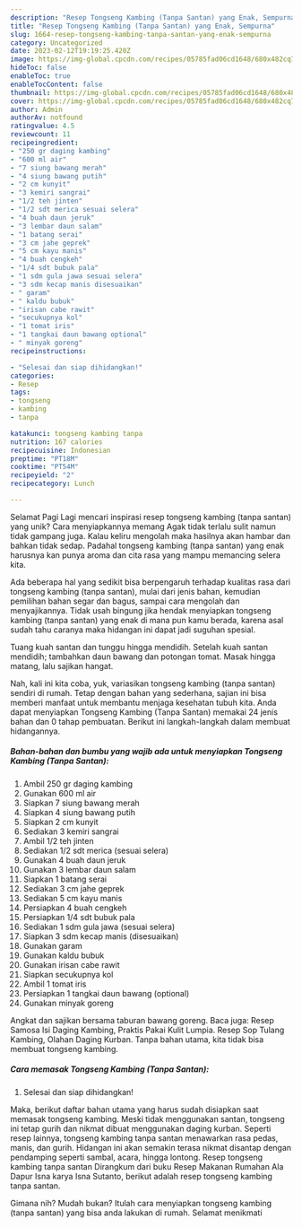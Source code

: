 ```yaml
---
description: "Resep Tongseng Kambing (Tanpa Santan) yang Enak, Sempurna"
title: "Resep Tongseng Kambing (Tanpa Santan) yang Enak, Sempurna"
slug: 1664-resep-tongseng-kambing-tanpa-santan-yang-enak-sempurna
category: Uncategorized
date: 2023-02-12T19:19:25.420Z
image: https://img-global.cpcdn.com/recipes/05785fad06cd1648/680x482cq70/tongseng-kambing-tanpa-santan-foto-resep-utama.jpg
hideToc: false
enableToc: true
enableTocContent: false
thumbnail: https://img-global.cpcdn.com/recipes/05785fad06cd1648/680x482cq70/tongseng-kambing-tanpa-santan-foto-resep-utama.jpg
cover: https://img-global.cpcdn.com/recipes/05785fad06cd1648/680x482cq70/tongseng-kambing-tanpa-santan-foto-resep-utama.jpg
author: Admin
authorAv: notfound
ratingvalue: 4.5
reviewcount: 11
recipeingredient:
- "250 gr daging kambing"
- "600 ml air"
- "7 siung bawang merah"
- "4 siung bawang putih"
- "2 cm kunyit"
- "3 kemiri sangrai"
- "1/2 teh jinten"
- "1/2 sdt merica sesuai selera"
- "4 buah daun jeruk"
- "3 lembar daun salam"
- "1 batang serai"
- "3 cm jahe geprek"
- "5 cm kayu manis"
- "4 buah cengkeh"
- "1/4 sdt bubuk pala"
- "1 sdm gula jawa sesuai selera"
- "3 sdm kecap manis disesuaikan"
- " garam"
- " kaldu bubuk"
- "irisan cabe rawit"
- "secukupnya kol"
- "1 tomat iris"
- "1 tangkai daun bawang optional"
- " minyak goreng"
recipeinstructions:

- "Selesai dan siap dihidangkan!"
categories:
- Resep
tags:
- tongseng
- kambing
- tanpa

katakunci: tongseng kambing tanpa 
nutrition: 167 calories
recipecuisine: Indonesian
preptime: "PT18M"
cooktime: "PT54M"
recipeyield: "2"
recipecategory: Lunch

---
```



Selamat Pagi Lagi mencari inspirasi resep tongseng kambing (tanpa santan) yang unik? Cara menyiapkannya memang Agak tidak terlalu sulit namun tidak gampang juga. Kalau keliru mengolah maka hasilnya akan hambar dan bahkan tidak sedap. Padahal tongseng kambing (tanpa santan) yang enak harusnya kan punya aroma dan cita rasa yang mampu memancing selera kita.


Ada beberapa hal yang sedikit bisa berpengaruh terhadap kualitas rasa dari tongseng kambing (tanpa santan), mulai dari jenis bahan, kemudian pemilihan bahan segar dan bagus, sampai cara mengolah dan menyajikannya. Tidak usah bingung jika hendak menyiapkan tongseng kambing (tanpa santan) yang enak di mana pun kamu berada, karena asal sudah tahu caranya maka hidangan ini dapat jadi suguhan spesial.

Tuang kuah santan dan tunggu hingga mendidih. Setelah kuah santan mendidih; tambahkan daun bawang dan potongan tomat. Masak hingga matang, lalu sajikan hangat.


Nah, kali ini kita coba, yuk, variasikan tongseng kambing (tanpa santan) sendiri di rumah. Tetap dengan bahan yang sederhana, sajian ini bisa memberi manfaat untuk membantu menjaga kesehatan tubuh kita. Anda dapat menyiapkan Tongseng Kambing (Tanpa Santan) memakai 24 jenis bahan dan 0 tahap pembuatan. Berikut ini langkah-langkah dalam membuat hidangannya.

<!--inarticleads1-->

##### Bahan-bahan dan bumbu yang wajib ada untuk menyiapkan Tongseng Kambing (Tanpa Santan):

1. Ambil 250 gr daging kambing
1. Gunakan 600 ml air
1. Siapkan 7 siung bawang merah
1. Siapkan 4 siung bawang putih
1. Siapkan 2 cm kunyit
1. Sediakan 3 kemiri sangrai
1. Ambil 1/2 teh jinten
1. Sediakan 1/2 sdt merica (sesuai selera)
1. Gunakan 4 buah daun jeruk
1. Gunakan 3 lembar daun salam
1. Siapkan 1 batang serai
1. Sediakan 3 cm jahe geprek
1. Sediakan 5 cm kayu manis
1. Persiapkan 4 buah cengkeh
1. Persiapkan 1/4 sdt bubuk pala
1. Sediakan 1 sdm gula jawa (sesuai selera)
1. Siapkan 3 sdm kecap manis (disesuaikan)
1. Gunakan  garam
1. Gunakan  kaldu bubuk
1. Gunakan irisan cabe rawit
1. Siapkan secukupnya kol
1. Ambil 1 tomat iris
1. Persiapkan 1 tangkai daun bawang (optional)
1. Gunakan  minyak goreng


Angkat dan sajikan bersama taburan bawang goreng. Baca juga: Resep Samosa Isi Daging Kambing, Praktis Pakai Kulit Lumpia. Resep Sop Tulang Kambing, Olahan Daging Kurban. Tanpa bahan utama, kita tidak bisa membuat tongseng kambing. 

<!--inarticleads2-->

##### Cara memasak Tongseng Kambing (Tanpa Santan):


1. Selesai dan siap dihidangkan!

Maka, berikut daftar bahan utama yang harus sudah disiapkan saat memasak tongseng kambing. Meski tidak menggunakan santan, tongseng ini tetap gurih dan nikmat dibuat menggunakan daging kurban. Seperti resep lainnya, tongseng kambing tanpa santan menawarkan rasa pedas, manis, dan gurih. Hidangan ini akan semakin terasa nikmat disantap dengan pendamping seperti sambal, acara, hingga lontong. Resep tongseng kambing tanpa santan Dirangkum dari buku Resep Makanan Rumahan Ala Dapur Isna karya Isna Sutanto, berikut adalah resep tongseng kambing tanpa santan. 

Gimana nih? Mudah bukan? Itulah cara menyiapkan tongseng kambing (tanpa santan) yang bisa anda lakukan di rumah. Selamat menikmati

